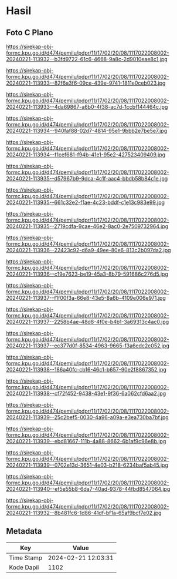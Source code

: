 # Hasil

## Foto C Plano

https://sirekap-obj-formc.kpu.go.id/d474/pemilu/pdpr/11/17/02/20/08/1117022008002-20240221-113932--b3fd9722-61c6-4668-9a8c-2d9010eae8c1.jpg

https://sirekap-obj-formc.kpu.go.id/d474/pemilu/pdpr/11/17/02/20/08/1117022008002-20240221-113933--82f6a3f6-09ce-439e-9741-1811e0ceb023.jpg

https://sirekap-obj-formc.kpu.go.id/d474/pemilu/pdpr/11/17/02/20/08/1117022008002-20240221-113933--4da69867-a6b0-4f38-ac7d-1ccbf144464c.jpg

https://sirekap-obj-formc.kpu.go.id/d474/pemilu/pdpr/11/17/02/20/08/1117022008002-20240221-113934--940faf88-02d7-4814-95e1-9bbb2e7be5e7.jpg

https://sirekap-obj-formc.kpu.go.id/d474/pemilu/pdpr/11/17/02/20/08/1117022008002-20240221-113934--f1cef681-f94b-41e1-95e2-427523409409.jpg

https://sirekap-obj-formc.kpu.go.id/d474/pemilu/pdpr/11/17/02/20/08/1117022008002-20240221-113935--d57967b9-9dca-4c1f-aac4-bbdb58b84c1e.jpg

https://sirekap-obj-formc.kpu.go.id/d474/pemilu/pdpr/11/17/02/20/08/1117022008002-20240221-113935--661c32e2-f1ae-4c23-bddf-c1e13c983e99.jpg

https://sirekap-obj-formc.kpu.go.id/d474/pemilu/pdpr/11/17/02/20/08/1117022008002-20240221-113935--2719cdfa-9cae-46e2-8ac0-2e7509732964.jpg

https://sirekap-obj-formc.kpu.go.id/d474/pemilu/pdpr/11/17/02/20/08/1117022008002-20240221-113936--22423c92-d6a9-49ee-80e6-813c2b097da2.jpg

https://sirekap-obj-formc.kpu.go.id/d474/pemilu/pdpr/11/17/02/20/08/1117022008002-20240221-113936--c19e7623-be19-45a3-8b79-591686c276d5.jpg

https://sirekap-obj-formc.kpu.go.id/d474/pemilu/pdpr/11/17/02/20/08/1117022008002-20240221-113937--f1f00f3a-66e8-43e5-8a6b-4109e006e971.jpg

https://sirekap-obj-formc.kpu.go.id/d474/pemilu/pdpr/11/17/02/20/08/1117022008002-20240221-113937--2258b4ae-48d8-4f0e-b4b1-3a69313c4ac0.jpg

https://sirekap-obj-formc.kpu.go.id/d474/pemilu/pdpr/11/17/02/20/08/1117022008002-20240221-113937--ec377d0f-8534-4963-9665-f3a6edc2c052.jpg

https://sirekap-obj-formc.kpu.go.id/d474/pemilu/pdpr/11/17/02/20/08/1117022008002-20240221-113938--186a40fc-cb16-46c1-b657-90e2f8867352.jpg

https://sirekap-obj-formc.kpu.go.id/d474/pemilu/pdpr/11/17/02/20/08/1117022008002-20240221-113938--cf72f452-9438-43e1-9f36-6a062cfd6aa2.jpg

https://sirekap-obj-formc.kpu.go.id/d474/pemilu/pdpr/11/17/02/20/08/1117022008002-20240221-113939--25c2bef5-0030-4a96-a09a-e3ea730ba7bf.jpg

https://sirekap-obj-formc.kpu.go.id/d474/pemilu/pdpr/11/17/02/20/08/1117022008002-20240221-113939--ebd81667-111b-4a88-8662-6b1af9c96e8b.jpg

https://sirekap-obj-formc.kpu.go.id/d474/pemilu/pdpr/11/17/02/20/08/1117022008002-20240221-113939--0702e13d-3651-4e03-b218-6234baf5ab45.jpg

https://sirekap-obj-formc.kpu.go.id/d474/pemilu/pdpr/11/17/02/20/08/1117022008002-20240221-113940--ef5e55b8-6da7-40ad-9378-44fbd8547064.jpg

https://sirekap-obj-formc.kpu.go.id/d474/pemilu/pdpr/11/17/02/20/08/1117022008002-20240221-113932--8b481fc6-1d86-41df-bf1a-65af9bcf7e02.jpg


## Metadata

| Key        | Value               |
| ---------- | ------------------- |
| Time Stamp | 2024-02-21 12:03:31 |
| Kode Dapil | 1102                |



